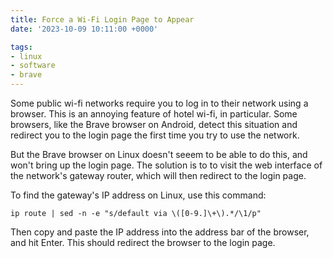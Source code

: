 ```yaml
---
title: Force a Wi-Fi Login Page to Appear
date: '2023-10-09 10:11:00 +0000'

tags:
- linux
- software
- brave
---
```


Some public wi-fi networks require you to log in to their network using a browser.
This is an annoying feature of hotel wi-fi, in particular.  Some browsers,
like the Brave browser on Android, detect this situation and redirect
you to the login page the first time you try to use the network.

But the Brave browser on Linux doesn't seeem to be able to do this,
and won't bring up the login page.  The solution is to
to visit the web interface of the network's gateway router, which
will then redirect to the login page.

To find the gateway's IP address on Linux, use this command:

```
ip route | sed -n -e "s/default via \([0-9.]\+\).*/\1/p"
```

Then copy and paste the IP address into the address bar of the browser,
and hit Enter.  This should redirect the browser to the login page.
